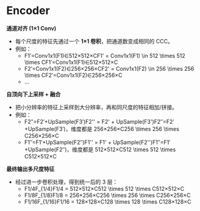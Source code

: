 # Encoder

**通道对齐 (1×1 Conv)**

- 每个尺度的特征先通过一个 **1×1 卷积**，把通道数变成相同的 CCC。
- 例如：
  - F1′=Conv1x1(F1)∈512×512×CF1' = Conv1x1(F1) \in 512 \times 512 \times CF1′=Conv1x1(F1)∈512×512×C
  - F2′=Conv1x1(F2)∈256×256×CF2' = Conv1x1(F2) \in 256 \times 256 \times CF2′=Conv1x1(F2)∈256×256×C
  - …

**自顶向下上采样 + 融合**

- 把小分辨率的特征上采样到大分辨率，再和同尺度的特征相加/拼接。
- 例如：
  - F2′′=F2′+UpSample(F3′)F2'' = F2' + UpSample(F3')F2′′=F2′+UpSample(F3′)，维度都是 256×256×C256 \times 256 \times C256×256×C
  - F1′′=F1′+UpSample(F2′′)F1'' = F1' + UpSample(F2'')F1′′=F1′+UpSample(F2′′)，维度都是 512×512×C512 \times 512 \times C512×512×C

**最终输出多尺度特征**

- 经过进一步卷积处理，得到统一后的 3 层：
  - F1/4F_{1/4}F1/4 = 512×512×C512 \times 512 \times C512×512×C
  - F1/8F_{1/8}F1/8 = 256×256×C256 \times 256 \times C256×256×C
  - F1/16F_{1/16}F1/16 = 128×128×C128 \times 128 \times C128×128×C
